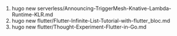 1. hugo new serverless/Announcing-TriggerMesh-Knative-Lambda-Runtime-KLR.md
2. hugo new flutter/Flutter-Infinite-List-Tutorial-with-flutter_bloc.md
3. hugo new flutter/Thought-Experiment-Flutter-in-Go.md

